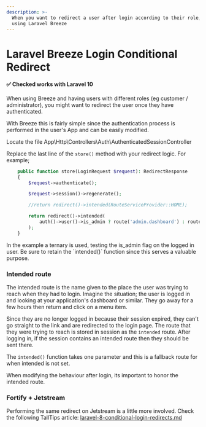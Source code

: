 ```yaml
---
description: >-
  When you want to redirect a user after login according to their role, and
  using Laravel Breeze
---
```


# Laravel Breeze Login Conditional Redirect

#### ✅ Checked works with Laravel 10

When using Breeze and having users with different roles (eg customer / administrator), you might want to redirect the user once they have authenticated.

With Breeze this is fairly simple since the authentication process is performed in the user's App and can be easily modified.

Locate the file App\Http\Controllers\Auth\AuthenticatedSessionController

Replace the last line of the `store()` method with your redirect logic. For example;

```php
    public function store(LoginRequest $request): RedirectResponse
    {
        $request->authenticate();

        $request->session()->regenerate();

        //return redirect()->intended(RouteServiceProvider::HOME);

        return redirect()->intended(
            auth()->user()->is_admin ? route('admin.dashboard') : route('dashboard')
        );
    }
```

In the example a ternary is used, testing the is\_admin flag on the logged in user.  Be sure to retain the \`intended()\` function since this serves a valuable purpose.

### Intended route

The intended route is the name given to the place the user was trying to reach when they had to login.  Imagine the situation; the user is logged in and looking at your application's dashboard or similar.  They go away for a few hours then return and click on a menu item.

Since they are no longer logged in because their session expired, they can't go straight to the link and are redirected to the login page.  The route that they were trying to reach is stored in session as the `intended` route.  After logging in, if the session contains an intended route then they should be sent there.

The `intended()` function takes one parameter and this is a fallback route for when intended is not set.

When modifying the behaviour after login, its important to honor the intended route.

### Fortify + Jetstream

Performing the same redirect on Jetstream is a little more involved.  Check the following TallTips article: [laravel-8-conditional-login-redirects.md](laravel-8-conditional-login-redirects.md "mention")
